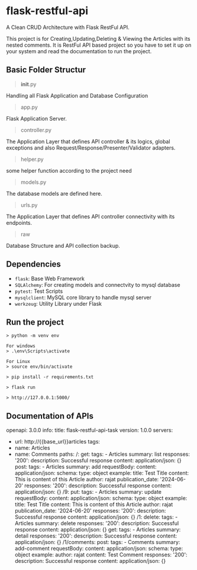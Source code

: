 # flask-restful-api
A Clean CRUD Architecture with Flask RestFul API.

This project is for Creating,Updating,Deleting & Viewing the Articles with its nested comments. It is RestFul API based project so you have to set it up on your system and read the documentation to run the project.

## Basic Folder Structur
> __init__.py

Handling all Flask Application and Database Configuration

> app.py

Flask Application Server.

> controller.py

The Application Layer that defines API controller & its logics, global exceptions and also Request/Response/Presenter/Validator adapters.

> helper.py

some helper function according to the project need

> models.py

The database models are defined here.

> urls.py

The Application Layer that defines API controller connectivity with its endpoints.

> raw

Database Structure and API collection backup.


## Dependencies
* `flask`: Base Web Framework
* `SQLAlchemy`: For creating models and connectvity to mysql database
* `pytest`: Test Scripts
* `mysqlclient`: MySQL core library to handle mysql server
* `werkzeug`: Utility Library under Flask


## Run the project
```
> python -m venv env
```
```
For windows
> .\env\Scripts\activate
```
```
For Linux
> source env/bin/activate
```
```
> pip install -r requirements.txt
```
```
> flask run
```
```
> http://127.0.0.1:5000/
```

## Documentation of APIs

openapi: 3.0.0
info:
  title: flask-restful-api-task
  version: 1.0.0
servers:
  - url: http://{{base_url}}articles
tags:
  - name: Articles
  - name: Comments
paths:
  /:
    get:
      tags:
        - Articles
      summary: list
      responses:
        '200':
          description: Successful response
          content:
            application/json: {}
    post:
      tags:
        - Articles
      summary: add
      requestBody:
        content:
          application/json:
            schema:
              type: object
              example:
                title: Test Title
                content: This is content of this Article
                author: rajat
                publication_date: '2024-06-20'
      responses:
        '200':
          description: Successful response
          content:
            application/json: {}
  /9:
    put:
      tags:
        - Articles
      summary: update
      requestBody:
        content:
          application/json:
            schema:
              type: object
              example:
                title: Test Title
                content: This is content of this Article
                author: rajat
                publication_date: '2024-06-20'
      responses:
        '200':
          description: Successful response
          content:
            application/json: {}
  /1:
    delete:
      tags:
        - Articles
      summary: delete
      responses:
        '200':
          description: Successful response
          content:
            application/json: {}
    get:
      tags:
        - Articles
      summary: detail
      responses:
        '200':
          description: Successful response
          content:
            application/json: {}
  /1/comments:
    post:
      tags:
        - Comments
      summary: add-comment
      requestBody:
        content:
          application/json:
            schema:
              type: object
              example:
                author: rajat
                content: Test Comment
      responses:
        '200':
          description: Successful response
          content:
            application/json: {}
